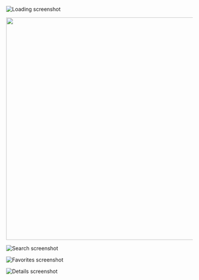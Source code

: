 ![Loading screenshot](/screenshots/loading_screen.png)

<img src = '/screenshots/loading_screen.png' height='600'>

![Search screenshot](/screenshots/search_screen.png)

![Favorites screenshot](/screenshots/favorites_screen.png)

![Details screenshot](/screenshots/details_screen.png)
